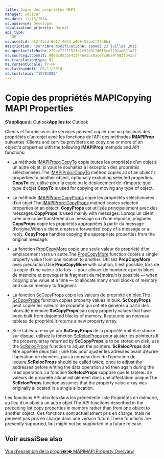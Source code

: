 ```yaml
---
title: Copie des propriétés MAPI
manager: soliver
ms.date: 11/16/2014
ms.audience: Developer
localization_priority: Normal
api_type:
- COM
ms.assetid: a52f4bcd-6e17-4623-a469-53be1f2758b1
description: 'Derni�re modification�: samedi 23 juillet 2011'
ms.openlocfilehash: 2f9ee7221f523d7c92d91746f5cd719fad821a27
ms.sourcegitcommit: 9d60cd82b5413446e5bc8ace2cd689f683fb41a7
ms.translationtype: MT
ms.contentlocale: fr-FR
ms.lasthandoff: 06/11/2018
ms.locfileid: "19783088"
---
```

# <a name="copying-mapi-properties"></a><span data-ttu-id="746de-103">Copie des propriétés MAPI</span><span class="sxs-lookup"><span data-stu-id="746de-103">Copying MAPI Properties</span></span>

  
  
<span data-ttu-id="746de-104">**S’applique à**: Outlook</span><span class="sxs-lookup"><span data-stu-id="746de-104">**Applies to**: Outlook</span></span> 
  
<span data-ttu-id="746de-105">Clients et fournisseurs de services peuvent copier une ou plusieurs des propriétés d’un objet avec les fonctions de l’API des méthodes **IMAPIProp** suivantes :</span><span class="sxs-lookup"><span data-stu-id="746de-105">Clients and service providers can copy one or more of an object's properties with the following **IMAPIProp** methods and API functions:</span></span> 
  
- <span data-ttu-id="746de-106">La méthode [IMAPIProp::CopyTo](imapiprop-copyto.md) copie toutes les propriétés d’un objet à un autre objet, si vous le souhaitez à l’exception des propriétés sélectionnées.</span><span class="sxs-lookup"><span data-stu-id="746de-106">The [IMAPIProp::CopyTo](imapiprop-copyto.md) method copies all of an object's properties to another object, optionally excluding selected properties.</span></span> <span data-ttu-id="746de-107">**CopyTo** est utilisé pour la copie ou le déplacement de n’importe quel type d’objet.</span><span class="sxs-lookup"><span data-stu-id="746de-107">**CopyTo** is used for copying or moving any type of object.</span></span> 
    
- <span data-ttu-id="746de-108">La méthode [IMAPIProp::CopyProps](imapiprop-copyprops.md) copie les propriétés sélectionnées d’un objet.</span><span class="sxs-lookup"><span data-stu-id="746de-108">The [IMAPIProp::CopyProps](imapiprop-copyprops.md) method copies selected properties of an object.</span></span> <span data-ttu-id="746de-109">**CopyProps** est utilisée principalement avec des messages.</span><span class="sxs-lookup"><span data-stu-id="746de-109">**CopyProps** is used mainly with messages.</span></span> <span data-ttu-id="746de-110">Lorsqu’un client crée une copie transférée d’un message ou d’une réponse, poignées **CopyProps** copie les propriétés appropriées à partir du message d’origine.</span><span class="sxs-lookup"><span data-stu-id="746de-110">When a client creates a forwarded copy of a message or a reply, **CopyProps** handles copying the appropriate properties from the original message.</span></span> 
    
- <span data-ttu-id="746de-111">La fonction [PropCopyMore](propcopymore.md) copie une seule valeur de propriété d’un emplacement vers un autre.</span><span class="sxs-lookup"><span data-stu-id="746de-111">The [PropCopyMore](propcopymore.md) function copies a single property value from one location to another.</span></span> <span data-ttu-id="746de-112">Utilisez **PropCopyMore** avec précaution.</span><span class="sxs-lookup"><span data-stu-id="746de-112">Use **PropCopyMore** with caution.</span></span> <span data-ttu-id="746de-113">Il est possible, lors de la copie d’une valeur à la fois — pour allouer de nombreux petits blocs de mémoire et provoquer le fragment de mémoire.</span><span class="sxs-lookup"><span data-stu-id="746de-113">It is possible — when copying one value at a time — to allocate many small blocks of memory and cause memory to fragment.</span></span> 
    
- <span data-ttu-id="746de-114">La fonction [ScCopyProps](sccopyprops.md) copie les valeurs de propriété en bloc.</span><span class="sxs-lookup"><span data-stu-id="746de-114">The [ScCopyProps](sccopyprops.md) function copies property values in bulk.</span></span> <span data-ttu-id="746de-115">**ScCopyProps** peut copier les valeurs de propriété qui ont été générés à partir des blocs de mémoire.</span><span class="sxs-lookup"><span data-stu-id="746de-115">**ScCopyProps** can copy property values that have been built from disjointed blocks of memory.</span></span> <span data-ttu-id="746de-116">Il retourne un nouveau tableau de propriété.</span><span class="sxs-lookup"><span data-stu-id="746de-116">It returns a new property array.</span></span> 
    
- <span data-ttu-id="746de-117">Si le tableau renvoyé par **ScCopyProps** de la propriété doit être stocké sur disque, utilisez la fonction [ScRelocProps](screlocprops.md) pour ajuster les pointeurs.</span><span class="sxs-lookup"><span data-stu-id="746de-117">If the property array returned by **ScCopyProps** is to be stored on disk, use the [ScRelocProps](screlocprops.md) function to adjust the pointers.</span></span> <span data-ttu-id="746de-118">**ScRelocProps** doit être appelée deux fois ; une fois pour ajuster les adresses avant d’écrire l’opération de données, puis à nouveau lors de l’opération de lecture.</span><span class="sxs-lookup"><span data-stu-id="746de-118">**ScRelocProps** should be called twice; once to adjust the addresses before writing the data operation and then again during the read operation.</span></span> <span data-ttu-id="746de-119">La fonction **ScRelocProps** suppose que le tableau de valeurs de propriété alloué initialement dans une affectation unique.</span><span class="sxs-lookup"><span data-stu-id="746de-119">The **ScRelocProps** function assumes that the property value array was originally allocated in a single allocation.</span></span> 
    
<span data-ttu-id="746de-120">Les fonctions API décrites dans les précédente liste Propriétés en mémoire, au lieu d’un objet à un autre objet.</span><span class="sxs-lookup"><span data-stu-id="746de-120">The API functions described in the preceding list copy properties in memory rather than from one object to another object.</span></span> <span data-ttu-id="746de-121">Ces fonctions sont actuellement pris en charge, mais ne peuvent pas pris en charge dans une version future.</span><span class="sxs-lookup"><span data-stu-id="746de-121">These functions are presently supported, but might not be supported in a future release.</span></span>
  
## <a name="see-also"></a><span data-ttu-id="746de-122">Voir aussi</span><span class="sxs-lookup"><span data-stu-id="746de-122">See also</span></span>



[<span data-ttu-id="746de-123">Vue d'ensemble de la propri�t� MAPI</span><span class="sxs-lookup"><span data-stu-id="746de-123">MAPI Property Overview</span></span>](mapi-property-overview.md)

